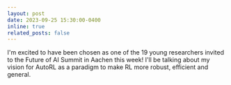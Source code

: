 ```yaml
---
layout: post
date: 2023-09-25 15:30:00-0400
inline: true
related_posts: false
---
```


I'm excited to have been chosen as one of the 19 young researchers invited to the Future of AI Summit in Aachen this week! I'll be talking about my vision for AutoRL as a paradigm to make RL more robust, efficient and general.
